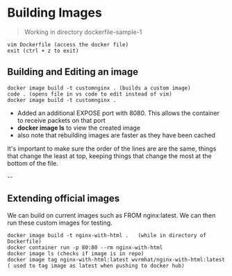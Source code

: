 # Building Images

> Working in directory dockerfile-sample-1

```
vim Dockerfile (access the docker file)
exit (ctrl + z to exit)

```

## Building and Editing an image

```
docker image build -t customnginx . (builds a custom image) 
code . (opens file in vs code to edit instead of vim)  
docker image build -t customnginx .  

```

- Added an additional EXPOSE port with 8080. This allows the container to receive packets on that port
- **docker image ls** to view the created image 
- also note that rebuilding images are faster as they have been cached 

It's important to make sure the order of the lines are are the same, things that change the least at top, keeping things that change the most at the bottom of the file.

--

## Extending official images 

We can build on current images such as FROM nginx:latest. We can then run these custom images for testing.
  
```
docker image build -t nginx-with-html .   (while in directory of Dockerfile)
docker container run -p 80:80 --rm nginx-with-html
docker image ls (checks if image is in repo)  
docker image tag nginx-with-html:latest wvrmhat/nginx-with-html:latest    ( used to tag image as latest when pushing to docker hub) 

```
